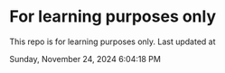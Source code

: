 # For learning purposes only
This repo is for learning purposes only.
Last updated at

Sunday, November 24, 2024 6:04:18 PM

